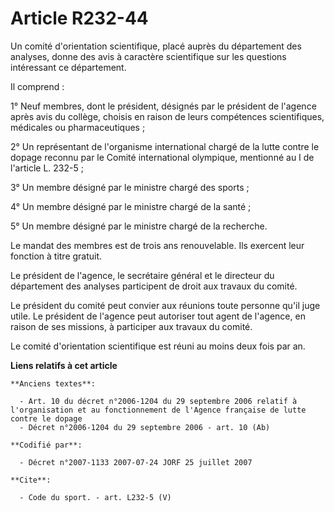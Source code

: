 # Article R232-44

Un comité d'orientation scientifique, placé auprès du département des analyses, donne des avis à caractère scientifique sur
les questions intéressant ce département.

Il comprend :

1° Neuf membres, dont le président, désignés par le président de l'agence après avis du collège, choisis en raison de leurs
compétences scientifiques, médicales ou pharmaceutiques ;

2° Un représentant de l'organisme international chargé de la lutte contre le dopage reconnu par le Comité international
olympique, mentionné au I de l'article L. 232-5 ;

3° Un membre désigné par le ministre chargé des sports ;

4° Un membre désigné par le ministre chargé de la santé ;

5° Un membre désigné par le ministre chargé de la recherche.

Le mandat des membres est de trois ans renouvelable. Ils exercent leur fonction à titre gratuit.

Le président de l'agence, le secrétaire général et le directeur du département des analyses participent de droit aux travaux
du comité.

Le président du comité peut convier aux réunions toute personne qu'il juge utile. Le président de l'agence peut autoriser
tout agent de l'agence, en raison de ses missions, à participer aux travaux du comité.

Le comité d'orientation scientifique est réuni au moins deux fois par an.

**Liens relatifs à cet article**

	**Anciens textes**:

	  - Art. 10 du décret n°2006-1204 du 29 septembre 2006 relatif à l'organisation et au fonctionnement de l'Agence française de lutte contre le dopage
	  - Décret n°2006-1204 du 29 septembre 2006 - art. 10 (Ab)

	**Codifié par**:

	  - Décret n°2007-1133 2007-07-24 JORF 25 juillet 2007

	**Cite**:

	  - Code du sport. - art. L232-5 (V)
